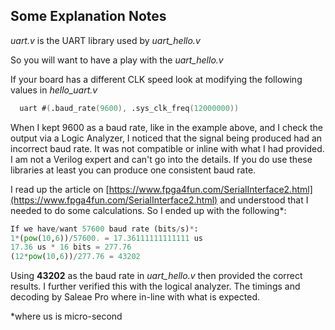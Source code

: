 ## Some Explanation Notes

*uart.v* is the UART library used by *uart_hello.v*

So you will want to have a play with the *uart_hello.v* 

If your board has a different CLK speed look at modifying the following values in *hello_uart.v*

```verilog
  uart #(.baud_rate(9600), .sys_clk_freq(12000000))
```

When I kept 9600 as a baud rate, like in the example above, and I check the output via a Logic Analyzer, I noticed that the signal being produced had an incorrect baud rate. It was not compatible or inline with what I had provided. I am not a Verilog expert and can't go into the details. If you do use these libraries at least you can produce one consistent baud rate. 

I read up the article on [https://www.fpga4fun.com/SerialInterface2.html](https://www.fpga4fun.com/SerialInterface2.html) and understood that I needed to do some calculations. So I ended up with the following\*:

```python
If we have/want 57600 baud rate (bits/s)*:
1*(pow(10,6))/57600. = 17.36111111111111 us
17.36 us * 16 bits = 277.76 
(12*pow(10,6))/277.76 = 43202
``` 

Using **43202** as the baud rate in *uart_hello.v* then provided the correct results. I further verified this with the logical analyzer. The timings and decoding by Saleae Pro where in-line with what is expected.

\*where us is micro-second